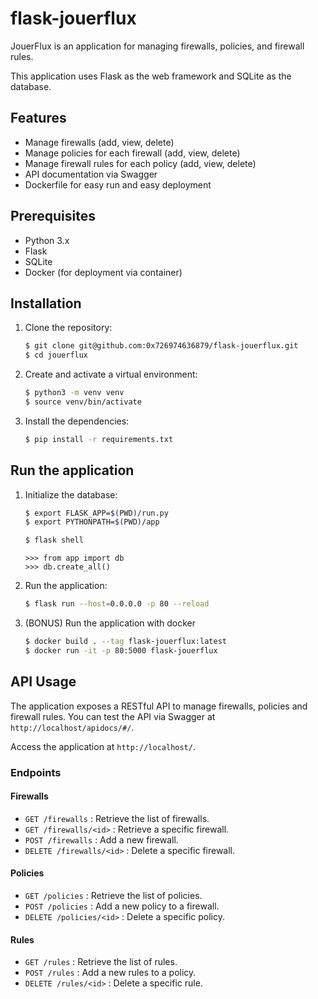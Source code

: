# flask-jouerflux

JouerFlux is an application for managing firewalls, policies, and firewall rules.

This application uses Flask as the web framework and SQLite as the database.

## Features

- Manage firewalls (add, view, delete)
- Manage policies for each firewall (add, view, delete)
- Manage firewall rules for each policy (add, view, delete)
- API documentation via Swagger
- Dockerfile for easy run and easy deployment

## Prerequisites

- Python 3.x
- Flask
- SQLite
- Docker (for deployment via container)

## Installation

1. Clone the repository:

    ```sh
    $ git clone git@github.com:0x726974636879/flask-jouerflux.git
    $ cd jouerflux
    ```

2. Create and activate a virtual environment:

    ```sh
    $ python3 -m venv venv
    $ source venv/bin/activate
    ```

3. Install the dependencies:

    ```sh
    $ pip install -r requirements.txt
    ```

## Run the application

1. Initialize the database:

    ```sh
    $ export FLASK_APP=$(PWD)/run.py
    $ export PYTHONPATH=$(PWD)/app

    $ flask shell
    ```

    ```python3
    >>> from app import db
    >>> db.create_all()
    ```

2. Run the application:

    ```sh
    $ flask run --host=0.0.0.0 -p 80 --reload
    ```

3. (BONUS) Run the application with docker

    ```sh
    $ docker build . --tag flask-jouerflux:latest
    $ docker run -it -p 80:5000 flask-jouerflux
    ```

## API Usage

The application exposes a RESTful API to manage firewalls, policies and firewall rules.
You can test the API via Swagger at `http://localhost/apidocs/#/`.

Access the application at `http://localhost/`.

### Endpoints

#### Firewalls

- `GET /firewalls`          : Retrieve the list of firewalls.
- `GET /firewalls/<id>`     : Retrieve a specific firewall.
- `POST /firewalls`         : Add a new firewall.
- `DELETE /firewalls/<id>`  : Delete a specific firewall.

#### Policies

- `GET /policies`           : Retrieve the list of policies.
- `POST /policies`          : Add a new policy to a firewall.
- `DELETE /policies/<id>`   : Delete a specific policy.

#### Rules

- `GET /rules`          : Retrieve the list of rules.
- `POST /rules`         : Add a new rules to a policy.
- `DELETE /rules/<id>`  : Delete a specific rule.
